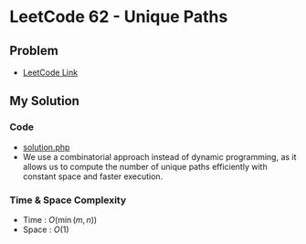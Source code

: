# LeetCode 62 - Unique Paths

## Problem  
- [LeetCode Link](https://leetcode.com/problems/unique-paths/)

## My Solution

### Code
- [solution.php](./solution.php)
- We use a combinatorial approach instead of dynamic programming,
  as it allows us to compute the number of unique paths efficiently with constant space and faster execution.

### Time & Space Complexity
- Time  : $O(\min(m, n))$
- Space : $O(1)$
